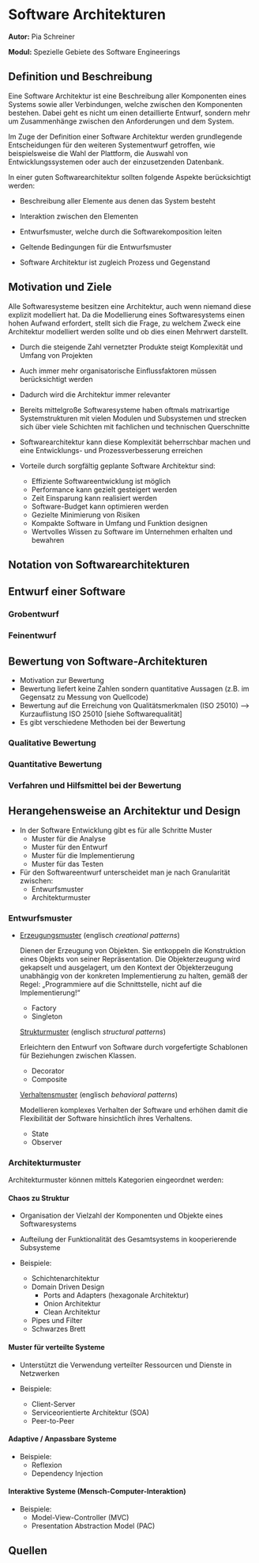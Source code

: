 # Software Architekturen

**Autor:** Pia Schreiner

**Modul:** Spezielle Gebiete des Software Engineerings



## Definition und Beschreibung

Eine Software Architektur ist eine Beschreibung aller Komponenten eines Systems sowie aller Verbindungen, welche zwischen den Komponenten bestehen. Dabei geht es nicht um einen detaillierte Entwurf, sondern mehr um Zusammenhänge zwischen den Anforderungen und dem System.

Im Zuge der Definition einer Software Architektur werden grundlegende Entscheidungen für den weiteren Systementwurf getroffen, wie beispielsweise die Wahl der Plattform, die Auswahl von Entwicklungssystemen oder auch der einzusetzenden Datenbank.

In einer guten Softwarearchitektur sollten folgende Aspekte berücksichtigt werden:

- Beschreibung aller Elemente aus denen das System besteht
- Interaktion zwischen den Elementen
- Entwurfsmuster, welche durch die Softwarekomposition leiten
- Geltende Bedingungen für die Entwurfsmuster

- Software Architektur ist zugleich Prozess und Gegenstand



## Motivation und Ziele

Alle Softwaresysteme besitzen eine Architektur, auch wenn niemand diese explizit modelliert hat. Da die Modellierung eines Softwaresystems einen hohen Aufwand erfordert, stellt sich die Frage, zu welchem Zweck eine Architektur modelliert werden sollte und ob dies einen Mehrwert darstellt. 

- Durch die steigende Zahl vernetzter Produkte steigt Komplexität und Umfang von Projekten

- Auch immer mehr organisatorische Einflussfaktoren müssen berücksichtigt werden

- Dadurch wird die Architektur immer relevanter
- Bereits mittelgroße Softwaresysteme haben oftmals matrixartige Systemstrukturen mit vielen Modulen und Subsystemen und strecken sich über viele Schichten mit fachlichen und technischen Querschnitte
- Softwarearchitektur kann diese Komplexität beherrschbar machen und eine Entwicklungs- und Prozessverbesserung erreichen
- Vorteile durch sorgfältig geplante Software Architektur sind:
  - Effiziente Softwareentwicklung ist möglich
  - Performance kann gezielt gesteigert werden
  - Zeit Einsparung kann realisiert werden
  - Software-Budget kann optimieren werden
  - Gezielte Minimierung von Risiken
  - Kompakte Software in Umfang und Funktion designen
  - Wertvolles Wissen zu Software im Unternehmen erhalten und bewahren



## Notation von Softwarearchitekturen



## Entwurf einer Software



### Grobentwurf



### Feinentwurf



## Bewertung von Software-Architekturen

- Motivation zur Bewertung
- Bewertung liefert keine Zahlen sondern quantitative Aussagen (z.B. im Gegensatz zu Messung von Quellcode)
- Bewertung auf die Erreichung von Qualitätsmerkmalen (ISO 25010) --> Kurzauflistung ISO 25010 [siehe Softwarequalität]
- Es gibt verschiedene Methoden bei der Bewertung

### Qualitative Bewertung



### Quantitative Bewertung



### Verfahren und Hilfsmittel bei der Bewertung



## Herangehensweise an Architektur und Design

- In der Software Entwicklung gibt es für alle Schritte Muster
  - Muster für die Analyse
  - Muster für den Entwurf
  - Muster für die Implementierung
  - Muster für das Testen
- Für den Softwareentwurf unterscheidet man je nach Granularität zwischen:
  - Entwurfsmuster
  - Architekturmuster

### Entwurfsmuster

- [Erzeugungsmuster](https://de.wikipedia.org/wiki/Erzeugungsmuster) (englisch *creational patterns*)

  Dienen der Erzeugung von Objekten. Sie entkoppeln die Konstruktion eines Objekts von seiner Repräsentation. Die Objekterzeugung wird gekapselt und ausgelagert, um den Kontext der Objekterzeugung unabhängig von der konkreten Implementierung zu halten, gemäß der Regel: „Programmiere auf die Schnittstelle, nicht auf die Implementierung!“

  - Factory
  - Singleton

  [Strukturmuster](https://de.wikipedia.org/wiki/Strukturmuster) (englisch *structural patterns*)

  Erleichtern den Entwurf von Software durch vorgefertigte Schablonen für Beziehungen zwischen Klassen.

  - Decorator
  - Composite

  [Verhaltensmuster](https://de.wikipedia.org/wiki/Verhaltensmuster_(Software)) (englisch *behavioral patterns*)

  Modellieren komplexes Verhalten der Software und erhöhen damit die Flexibilität der Software hinsichtlich ihres Verhaltens.

  - State
  - Observer

  

### Architekturmuster

Architekturmuster können mittels Kategorien eingeordnet werden:

#### Chaos zu Struktur

- Organisation der Vielzahl der Komponenten und Objekte eines Softwaresystems
- Aufteilung der Funktionalität des Gesamtsystems in kooperierende Subsysteme

- Beispiele:
  - Schichtenarchitektur
  - Domain Driven Design
    - Ports and Adapters (hexagonale Architektur)
    - Onion Architektur
    - Clean Architektur
  - Pipes und Filter
  - Schwarzes Brett

#### Muster für verteilte Systeme

- Unterstützt die Verwendung verteilter Ressourcen und Dienste in Netzwerken

- Beispiele:
  -  Client-Server
  - Serviceorientierte Architektur (SOA)
  - Peer-to-Peer

#### Adaptive / Anpassbare Systeme

- Beispiele:
  - Reflexion
  - Dependency Injection

#### Interaktive Systeme (Mensch-Computer-Interaktion)

- Beispiele:
  - Model-View-Controller (MVC)
  - Presentation Abstraction Model (PAC)



## Quellen

